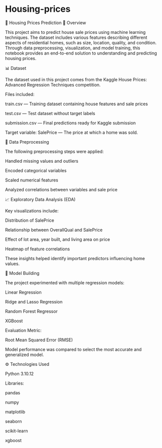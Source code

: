 # Housing-prices
🏡 Housing Prices Prediction
📘 Overview

This project aims to predict house sale prices using machine learning techniques. The dataset includes various features describing different aspects of residential homes, such as size, location, quality, and condition.
Through data preprocessing, visualization, and model training, this notebook provides an end-to-end solution to understanding and predicting housing prices.

📊 Dataset

The dataset used in this project comes from the Kaggle House Prices: Advanced Regression Techniques competition.

Files included:

train.csv — Training dataset containing house features and sale prices

test.csv — Test dataset without target labels

submission.csv — Final predictions ready for Kaggle submission

Target variable:
SalePrice — The price at which a home was sold.

🧹 Data Preprocessing

The following preprocessing steps were applied:

Handled missing values and outliers

Encoded categorical variables

Scaled numerical features

Analyzed correlations between variables and sale price

📈 Exploratory Data Analysis (EDA)

Key visualizations include:

Distribution of SalePrice

Relationship between OverallQual and SalePrice

Effect of lot area, year built, and living area on price

Heatmap of feature correlations

These insights helped identify important predictors influencing home values.

🧠 Model Building

The project experimented with multiple regression models:

Linear Regression

Ridge and Lasso Regression

Random Forest Regressor

XGBoost

Evaluation Metric:

Root Mean Squared Error (RMSE)

Model performance was compared to select the most accurate and generalized model.

⚙️ Technologies Used

Python 3.10.12

Libraries:

pandas

numpy

matplotlib

seaborn

scikit-learn

xgboost

